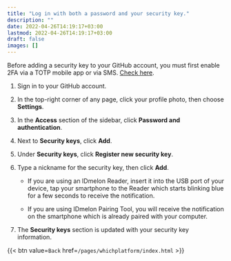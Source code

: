```yaml
---
title: "Log in with both a password and your security key."
description: ""
date: 2022-04-26T14:19:17+03:00
lastmod: 2022-04-26T14:19:17+03:00
draft: false
images: []
---
```


Before adding a security key to your GitHub account, you must first enable 2FA via a TOTP mobile app or via SMS. [Check here](https://docs.github.com/en/authentication/securing-your-account-with-two-factor-authentication-2fa/configuring-two-factor-authentication#configuring-two-factor-authentication-using-fido-u2f).  

1. Sign in to your GitHub account.  

2. In the top-right corner of any page, click your profile photo, then choose **Settings**.  

3. In the **Access** section of the sidebar, click **Password and authentication**.  

4. Next to **Security keys**, click **Add**.  

5. Under **Security keys**, click **Register new security key**.  

6. Type a nickname for the security key, then click **Add**.  

    - If you are using an IDmelon Reader, insert it into the USB port of your device, tap your smartphone to the Reader which starts blinking blue for a few seconds to receive the notification.  

    - If you are using IDmelon Pairing Tool, you will receive the notification on the smartphone which is already paired with your computer.  

7. The **Security keys** section is updated with your security key information.  

{{< btn value=`Back` href=`/pages/whichplatform/index.html` >}}
